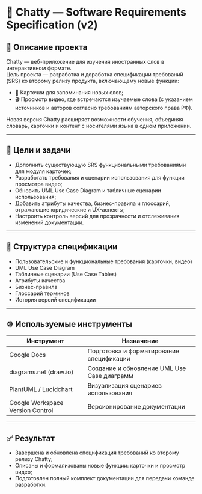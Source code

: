 # 💬 Chatty — Software Requirements Specification (v2)

## 📘 Описание проекта
Chatty — веб-приложение для изучения иностранных слов в интерактивном формате.  
Цель проекта — разработка и доработка спецификации требований (SRS) ко второму релизу продукта, включающему новые функции:

- 📇 Карточки для запоминания новых слов;  
- 🎬 Просмотр видео, где встречаются изучаемые слова (с указанием источников и авторов согласно требованиям авторского права РФ).

Новая версия Chatty расширяет возможности обучения, объединяя словарь, карточки и контент с носителями языка в одном приложении.

---

## 🎯 Цели и задачи
- Дополнить существующую SRS функциональными требованиями для модуля карточек;  
- Разработать требования и сценарии использования для функции просмотра видео;  
- Обновить UML Use Case Diagram и табличные сценарии использования;  
- Добавить атрибуты качества, бизнес-правила и глоссарий, отражающие юридические и UX-аспекты;  
- Настроить контроль версий для прозрачности и отслеживания изменений документации.

---

## 🧩 Структура спецификации
- Пользовательские и функциональные требования (карточки, видео)  
- UML Use Case Diagram  
- Табличные сценарии (Use Case Tables)  
- Атрибуты качества  
- Бизнес-правила  
- Глоссарий терминов  
- История версий спецификации  

---

## ⚙️ Используемые инструменты
| Инструмент | Назначение |
|-------------|------------|
| Google Docs | Подготовка и форматирование спецификации |
| diagrams.net (draw.io) | Создание и обновление UML Use Case диаграмм |
| PlantUML / Lucidchart | Визуализация сценариев использования |
| Google Workspace Version Control | Версионирование документации |

---

## ✅ Результат
- Завершена и обновлена спецификация требований ко второму релизу Chatty;  
- Описаны и формализованы новые функции: карточки и просмотр видео;  
- Подготовлен полный комплект документации для передачи команде разработки.  


